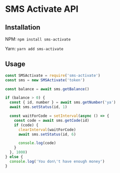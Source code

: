 # SMS Activate API

## Installation
NPM:
`npm install sms-activate`

Yarn:
`yarn add sms-activate`

## Usage

```js
const SMSActivate = require('sms-activate')
const sms = new SMSActivate('token')

const balance = await sms.getBalance()

if (balance > 0) {
  const { id, number } = await sms.getNumber('ya')
  await sms.setStatus(id, 1)

  const waitForCode = setInterval(async () => {
    const code = await sms.getCode(id)
    if (code) {
      clearInterval(waitForCode)
      await sms.setStatus(id, 6)

      console.log(code)
    }
  }, 1000)
} else {
  console.log('You don\'t have enough money')
}

```